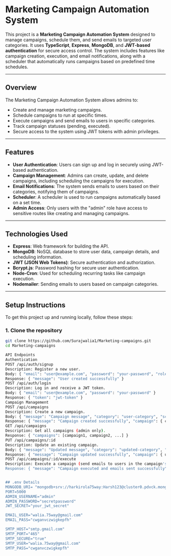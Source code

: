# Marketing Campaign Automation System

This project is a **Marketing Campaign Automation System** designed to manage campaigns, schedule them, and send emails to targeted user categories. It uses **TypeScript**, **Express**, **MongoDB**, and **JWT-based authentication** for secure access control. The system includes features like campaign creation, execution, and email notifications, along with a scheduler that automatically runs campaigns based on predefined time schedules.

---


## Overview

The Marketing Campaign Automation System allows admins to:

- Create and manage marketing campaigns.
- Schedule campaigns to run at specific times.
- Execute campaigns and send emails to users in specific categories.
- Track campaign statuses (pending, executed).
- Secure access to the system using JWT tokens with admin privileges.

---

## Features

- **User Authentication**: Users can sign up and log in securely using JWT-based authentication.
- **Campaign Management**: Admins can create, update, and delete campaigns, including scheduling the campaigns for execution.
- **Email Notifications**: The system sends emails to users based on their categories, notifying them of campaigns.
- **Scheduler**: A scheduler is used to run campaigns automatically based on a set time.
- **Admin Access**: Only users with the "admin" role have access to sensitive routes like creating and managing campaigns.

---

## Technologies Used

- **Express**: Web framework for building the API.
- **MongoDB**: NoSQL database to store user data, campaign details, and scheduling information.
- **JWT (JSON Web Tokens)**: Secure authentication and authorization.
- **Bcrypt.js**: Password hashing for secure user authentication.
- **Node-Cron**: Used for scheduling recurring tasks like campaign execution.
- **Nodemailer**: Sending emails to users based on campaign categories.

---

## Setup Instructions

To get this project up and running locally, follow these steps:

### 1. Clone the repository

```bash
git clone https://github.com/Surajwalia1/Marketing-campaigns.git
cd Marketing-campaigns

API Endpoints
Authentication
POST /api/auth/signup
Description: Register a new user.
Body: { "email": "user@example.com", "password": "your-password", "role": "user/admin" }
Response: { "message": "User created successfully" }
POST /api/auth/login
Description: Log in and receive a JWT token.
Body: { "email": "user@example.com", "password": "your-password" }
Response: { "token": "jwt-token" }
Campaign Management
POST /api/campaigns
Description: Create a new campaign.
Body: { "message": "Campaign message", "category": "user-category", "scheduledTime": "2025-01-01T00:00:00Z", "repeatPattern": "daily/weekly/monthly" }
Response: { "message": "Campaign created successfully", "campaign": { campaign-details } }
GET /api/campaigns
Description: Get all campaigns (admin only).
Response: { "campaigns": [campaign1, campaign2, ...] }
PUT /api/campaigns/:id
Description: Update an existing campaign.
Body: { "message": "Updated message", "category": "updated-category", "scheduledTime": "updated-time", "repeatPattern": "updated-pattern" }
Response: { "message": "Campaign updated successfully", "campaign": { updated-campaign-details } }
POST /api/campaigns/:id/execute
Description: Execute a campaign (send emails to users in the campaign's category).
Response: { "message": "Campaign executed and emails sent successfully", "campaign": { campaign-details } }


## .env Details
MONGODB_URI= "mongodb+srv://harkirola75way:Harsh123@cluster0.pdvck.mongodb.net/?retryWrites=true&w=majority&appName=Cluster0"
PORT=5000
ADMIN_USERNAME="admin"
ADMIN_PASSWORD="secretpassword"
JWT_SECRET="your_jwt_secret"

EMAIL_USER="walia.75way@gmail.com"
EMAIL_PASS="cwganvczwigkepfh"

SMTP_HOST="smtp.gmail.com"
SMTP_PORT="465"
SMTP_SECURE="true"
SMTP_USER="walia.75way@gmail.com"
SMTP_PASS="cwganvczwigkepfh"

